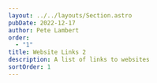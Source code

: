 ```yaml
---
layout: ../../layouts/Section.astro
pubDate: 2022-12-17
author: Pete Lambert
order:
  - "1"
title: Website Links 2
description: A list of links to websites
sortOrder: 1
---
```

